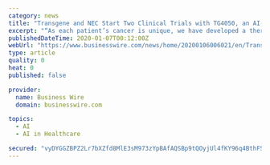 ```yaml
---
category: news
title: "Transgene and NEC Start Two Clinical Trials with TG4050, an AI-Powered Cancer Vaccine for Ovarian and Head & Neck Cancers"
excerpt: "“As each patient’s cancer is unique, we have developed a therapy that turns their ... from its world-leading expertise in artificial intelligence and its unique algorithm that is used to ..."
publishedDateTime: 2020-01-07T00:12:00Z
webUrl: "https://www.businesswire.com/news/home/20200106006021/en/Transgene-NEC-Start-Clinical-Trials-TG4050-AI-Powered"
type: article
quality: 0
heat: 0
published: false

provider:
  name: Business Wire
  domain: businesswire.com

topics:
  - AI
  - AI in Healthcare

secured: "vyDYGGZBPZ2Lr7bXZfd8MlE3sM973zYpBAfAQSBp9tQOyjUl4fKY96q4BthFSc3uJcTR0dkUTPOhfJiMjBqbBNvl2ghvF8S7Iy8V/5B2ToRJBUzLOUHLVgU7LKborYRpyxsBOvUf4/WXCpMhMaShbwu85p/xTCIv6yGzhM4Wbptb2LsV8Fl9BSrIJ3S+ObzWeVyolYVA+CPzqPdTowFdg6NrZmWpERjoNxwT0bLvehZohQkKcxgoVSqVwlJtA0p/krVBL389hVEBNzjFaJ5ABvfyyvwI/YB7UbEC1orRp04HJSbqqihC0vpuID0Fh020;2vLWeM/SbpTfp+qL5daA8Q=="
---
```


